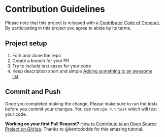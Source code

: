 # Contribution Guidelines

Please note that this project is released with a [Contributor Code of Conduct](code-of-conduct.md). By participating in this project you agree to abide by its terms.

## Project setup

1. Fork and clone the repo
2. Create a branch for your PR
3. Try to include test cases for your code
4. Keep description short and simple
<a href='https://github.com/sindresorhus/awesome/blob/master/contributing.md#adding-something-to-an-awesome-list' target='_blank'>Adding something to an awesome list</a>.

## Commit and Push

Once you completed making the change, Please make sure to run the tests before you commit your changes. You can run
`npm run test` which will test your code.

**Working on your first Pull Request?** 
<a href='https://egghead.io/courses/how-to-contribute-to-an-open-source-project-on-github' target='_blank'>How to Contribute to an Open Source Project on GitHub</a>.
Thanks to @kentcdodds for this amazing tutorial.